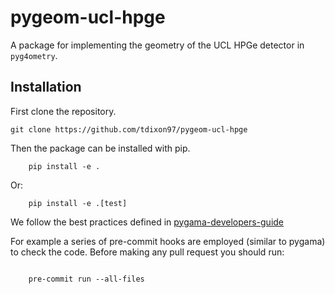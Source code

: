 # pygeom-ucl-hpge

A package for implementing the geometry of the UCL HPGe detector in
`pyg4ometry`.

## Installation

First clone the repository.

```console 
git clone https://github.com/tdixon97/pygeom-ucl-hpge
```

Then the package can be installed with pip.

```console
    pip install -e .
```

Or:

```console
    pip install -e .[test]
```
We follow the best practices defined in [pygama-developers-guide](https://pygama.readthedocs.io/en/stable/developer.html)

For example a series of  pre-commit hooks are employed (similar to pygama) to check the code. Before making any pull request you should run:

```console 

    pre-commit run --all-files

```
